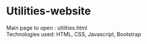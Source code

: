 # Utilities-website

Main page to open : utilities.html
</br>
Technologies used: HTML, CSS, Javascript, Bootstrap
